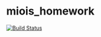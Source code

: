 # miois_homework

[![Build Status](https://github.com/al1001clod/miois_homework.jl/actions/workflows/CI.yml/badge.svg?branch=main)](https://github.com/al1001clod/miois_homework.jl/actions/workflows/CI.yml?query=branch%3Amain)
